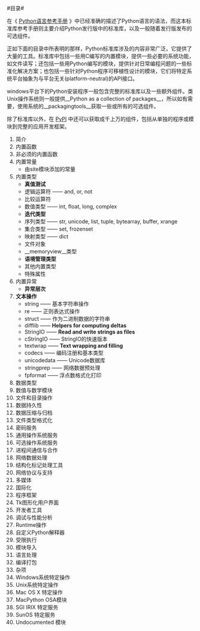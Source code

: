 #目录#

在《
[Python语言参考手册](http:docs.python.org/2.7/reference/index.html)
》中已经准确的描述了Python语言的语法，而这本标准库参考手册则主要介绍Python发行版中的标准库，以及一般随着发行版发布的可选组件。

正如下面的目录中所表明的那样，Python标准库涉及的内容非常广泛，它提供了大量的工具。标准库中包括一些用C编写的内置模块，提供一些必要的系统功能，如文件读写；还包括一些用Python编写的模块，提供针对日常编程问题的一些标准化解决方案；也包括一些针对Python程序可移植性设计的模块，它们将特定系统平台抽象为与平台无关(platform-neutral)的API接口。

windows平台下的Python安装程序一般包含完整的标准库以及一些额外组件。类Unix操作系统则一般提供__Python as a collection of packages__，所以如有需要，使用系统的__packagingtools__获取一些或所有的可选组件。

除了标准库以外，在
[PyPI](https://pypi.python.org/pypi)
中还可以获取成千上万的组件，包括从单独的程序或模块到完整的应用开发框架。

1. 简介
2. 内置函数
3. 非必须的内置函数
4. 内置常量 
	- 由site模块添加的常量
5. 内置类型
	- __真值测试__
	- 逻辑运算符 —— and, or, not
	- 比较运算符
	- 数值类型 —— int, float, long, complex
	- __迭代类型__
	- 序列类型 —— str, unicode, list, tuple, bytearray, buffer, xrange
	- 集合类型 —— set, frozenset
	- 映射类型 —— dict
	- 文件对象
	- __memoryview__类型
	- __语境管理类型__
	- 其他内置类型
	- 特殊属性
6. 内置异常
	- __异常层次__
7. __文本操作__
	- string —— 基本字符串操作
	- re —— 正则表达式操作
	- struct —— 作为二进制数据的字符串
	- difflib —— __Helpers for computing deltas__
	- StringIO —— __Read and write strings as files__
	- cStringIO —— StringIO的快速版本
	- textwrap	—— __Text wrapping and filling__
	- codecs —— 编码注册和基本类型
	- unicodedata —— Unicode数据库
	- stringprep —— 网络数据预处理
	- fpformat —— 浮点数格式化打印
8. 数据类型
9. 数值与数学模块
10. 文件和目录操作
11. 数据持久性
12. 数据压缩与归档
13. 文件类型格式化
14. 密码服务
15. 通用操作系统服务
16. 可选操作系统服务
17. 进程间通信与合作
18. 网络数据处理
19. 结构化标记处理工具
20. 网络协议与支持
21. 多媒体
22. 国际化
23. 程序框架
24. Tk图形化用户界面
25. 开发者工具
26. 调试与性能分析
27. Runtime操作
28. 自定义Python解释器
29. 受限执行
30. 模块导入
31. 语言处理
32. 编译打包
33. 杂项
34. Windows系统特定操作
35. Unix系统特定操作
36. Mac OS X 特定操作
37. MacPython OSA模块
38. SGI IRIX 特定服务
39. SunOS 特定服务
40. Undocumented 模块

